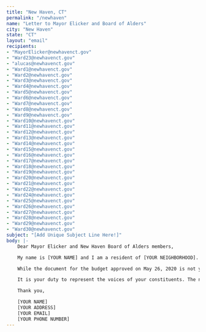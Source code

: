 ```yaml
---
title: "New Haven, CT"
permalink: "/newhaven"
name: "Letter to Mayor Elicker and Board of Alders"
city: "New Haven"
state: "CT"
layout: "email"
recipients:
- "MayorElicker@newhavenct.gov"
- "Ward23@newhavenct.gov"
- "alucas@newhavenct.gov"
- "Ward1@newhavenct.gov"
- "Ward2@newhavenct.gov"
- "Ward3@newhavenct.gov"
- "Ward4@newhavenct.gov"
- "Ward5@newhavenct.gov"
- "Ward6@newhavenct.gov"
- "Ward7@newhavenct.gov"
- "Ward8@newhavenct.gov"
- "Ward9@newhavenct.gov"
- "Ward10@newhavenct.gov"
- "Ward11@newhavenct.gov"
- "Ward12@newhavenct.gov"
- "Ward13@newhavenct.gov"
- "Ward14@newhavenct.gov"
- "Ward15@newhavenct.gov"
- "Ward16@newhavenct.gov"
- "Ward17@newhavenct.gov"
- "Ward18@newhavenct.gov"
- "Ward19@newhavenct.gov"
- "Ward20@newhavenct.gov"
- "Ward21@newhavenct.gov"
- "Ward22@newhavenct.gov"
- "Ward24@newhavenct.gov"
- "Ward25@newhavenct.gov"
- "Ward26@newhavenct.gov"
- "Ward27@newhavenct.gov"
- "Ward28@newhavenct.gov"
- "Ward29@newhavenct.gov"
- "Ward30@newhavenct.gov"
subject: "[Add Unique Subject Line Here!]"
body: |-
    Dear Mayor Elicker and New Haven Board of Alders members,

    My name is [YOUR NAME] and I am a resident of [YOUR NEIGHBORHOOD]. I am emailing to demand a more ethical plan for the next New Haven expense budget that shifts funds away from the NHPD and towards resources that address community well-being at the core, like public health services, youth programs, social services, public works projects, and education. Despite yearly crime rates dropping in our state overall, the crime rates in CT's major cities remain high due a deeply embedded socioeconomic divide that has historically negatively impacted Black and Brown residents. A disproportionate amount of the city budget is going toward policing when it should be going toward enriching our communities in need with the ultimate goal of ending the need for excessive patrolling on the street.

    While the document for the budget approved on May 26, 2020 is not yet available online, it is my understanding that the Mayor's Proposed Budget for FY2020-21 is a close indicator. According to data available in the Proposed Budget, $43 million was allocated to Police Service. That figure is more than the combined total proposed for Public Health ($11.5 million), Youth & Recreation ($4.8 million), Community Services Administration ($4.5 million), and the Department of Public Works and Parks ($15.9 million). Furthermore, New Haven Public Schools requested a $10.8 million budget increase, were met with a much lower proposal from the Mayor's office of $3.5 million, and in the end, only received a $1 million increase in the final budget.

    It is your duty to represent the voices of your constituents. The numbers that have shown up to demonstrations in New Haven against police brutality are proof that the people want to see a drastic shift in how community safety is addressed. I join the call of those across the country, across the globe, for a reimagining of public safety that focuses on the health and well-being of our community instead of relying on armed police officers. I am urging you to look at the next city budget as an opportunity to create long term, effective change in New Haven.

    Thank you,

    [YOUR NAME]
    [YOUR ADDRESS]
    [YOUR EMAIL]
    [YOUR PHONE NUMBER]
---
```

